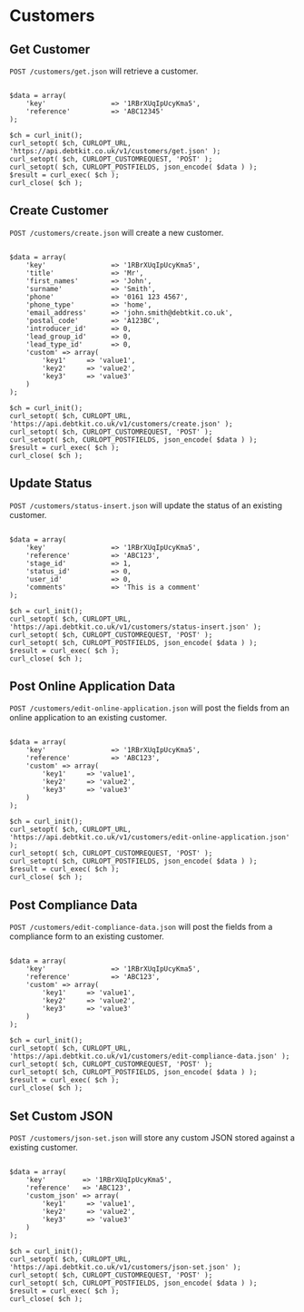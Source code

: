 Customers
=======

## Get Customer ##

`POST /customers/get.json` will retrieve a customer.

```

$data = array(
    'key'                => '1RBrXUqIpUcyKma5',
    'reference'          => 'ABC12345'
);

$ch = curl_init();
curl_setopt( $ch, CURLOPT_URL, 'https://api.debtkit.co.uk/v1/customers/get.json' );
curl_setopt( $ch, CURLOPT_CUSTOMREQUEST, 'POST' );
curl_setopt( $ch, CURLOPT_POSTFIELDS, json_encode( $data ) );
$result = curl_exec( $ch );
curl_close( $ch );

```

## Create Customer ##

`POST /customers/create.json` will create a new customer.

```

$data = array(
    'key'                => '1RBrXUqIpUcyKma5',
    'title'              => 'Mr',
    'first_names'        => 'John',
    'surname'            => 'Smith',
    'phone'              => '0161 123 4567',
    'phone_type'         => 'home',
    'email_address'      => 'john.smith@debtkit.co.uk',
    'postal_code'        => 'A123BC',
    'introducer_id'      => 0,
    'lead_group_id'      => 0,
    'lead_type_id'       => 0,
    'custom' => array(
        'key1'     => 'value1',
        'key2'     => 'value2',
        'key3'     => 'value3'
    )
);

$ch = curl_init();
curl_setopt( $ch, CURLOPT_URL, 'https://api.debtkit.co.uk/v1/customers/create.json' );
curl_setopt( $ch, CURLOPT_CUSTOMREQUEST, 'POST' );
curl_setopt( $ch, CURLOPT_POSTFIELDS, json_encode( $data ) );
$result = curl_exec( $ch );
curl_close( $ch );

```

## Update Status ##

`POST /customers/status-insert.json` will update the status of an existing customer.

```

$data = array(
    'key'                => '1RBrXUqIpUcyKma5',
    'reference'          => 'ABC123',
    'stage_id'           => 1,
    'status_id'          => 0,
    'user_id'            => 0,
    'comments'           => 'This is a comment'
);

$ch = curl_init();
curl_setopt( $ch, CURLOPT_URL, 'https://api.debtkit.co.uk/v1/customers/status-insert.json' );
curl_setopt( $ch, CURLOPT_CUSTOMREQUEST, 'POST' );
curl_setopt( $ch, CURLOPT_POSTFIELDS, json_encode( $data ) );
$result = curl_exec( $ch );
curl_close( $ch );

```

## Post Online Application Data ##

`POST /customers/edit-online-application.json` will post the fields from an online application to an existing customer.

```

$data = array(
    'key'                => '1RBrXUqIpUcyKma5',
    'reference'          => 'ABC123',
    'custom' => array(
        'key1'     => 'value1',
        'key2'     => 'value2',
        'key3'     => 'value3'
    )
);

$ch = curl_init();
curl_setopt( $ch, CURLOPT_URL, 'https://api.debtkit.co.uk/v1/customers/edit-online-application.json' );
curl_setopt( $ch, CURLOPT_CUSTOMREQUEST, 'POST' );
curl_setopt( $ch, CURLOPT_POSTFIELDS, json_encode( $data ) );
$result = curl_exec( $ch );
curl_close( $ch );

```

## Post Compliance Data ##

`POST /customers/edit-compliance-data.json` will post the fields from a compliance form to an existing customer.

```

$data = array(
    'key'                => '1RBrXUqIpUcyKma5',
    'reference'          => 'ABC123',
    'custom' => array(
        'key1'     => 'value1',
        'key2'     => 'value2',
        'key3'     => 'value3'
    )
);

$ch = curl_init();
curl_setopt( $ch, CURLOPT_URL, 'https://api.debtkit.co.uk/v1/customers/edit-compliance-data.json' );
curl_setopt( $ch, CURLOPT_CUSTOMREQUEST, 'POST' );
curl_setopt( $ch, CURLOPT_POSTFIELDS, json_encode( $data ) );
$result = curl_exec( $ch );
curl_close( $ch );

```

## Set Custom JSON ##

`POST /customers/json-set.json` will store any custom JSON stored against a existing customer.

```

$data = array(
    'key'         => '1RBrXUqIpUcyKma5',
    'reference'   => 'ABC123',
    'custom_json' => array(
        'key1'     => 'value1',
        'key2'     => 'value2',
        'key3'     => 'value3'
    )
);

$ch = curl_init();
curl_setopt( $ch, CURLOPT_URL, 'https://api.debtkit.co.uk/v1/customers/json-set.json' );
curl_setopt( $ch, CURLOPT_CUSTOMREQUEST, 'POST' );
curl_setopt( $ch, CURLOPT_POSTFIELDS, json_encode( $data ) );
$result = curl_exec( $ch );
curl_close( $ch );

```
